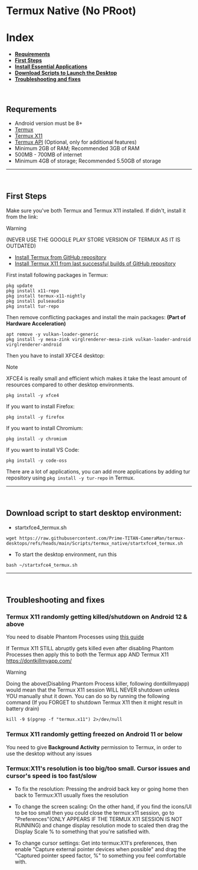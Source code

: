 # Termux Native (No PRoot)
# Index
- **[Requirements](#termux-needs)**
- **[First Steps](#first-steps-termux)**
- **[Install Essential Applications](#apps-install-termux)**
- **[Download Scripts to Launch the Desktop](#script-download-termux)**
- **[Troubleshooting and fixes](#fix-problem-termux)**

<br>

## Requrements <a name=termux-needs></a>
- Android version must be 8+
- [Termux](https://github.com/termux/termux-app/releases)
- [Termux X11](https://github.com/termux/termux-x11/actions/workflows/debug_build.yml)
- [Termux API](https://github.com/termux/termux-api/releases) (Optional, only for additional features)
- Minimum 2GB of RAM; Recommended 3GB of RAM
- 500MB - 700MB of internet
- Minimum 4GB of storage; Recommended 5.50GB of storage

---
<br>

## First Steps <a name=first-steps-termux></a>
Make sure you've both Termux and Termux X11 installed. If didn't, install it from the link:
> [!WARNING]
> (NEVER USE THE GOOGLE PLAY STORE VERSION OF TERMUX AS IT IS OUTDATED)
- [Install Termux from GitHub repository](https://github.com/termux/termux-app/releases)
- [Install Termux X11 from last successful builds of GitHub repository](https://github.com/termux/termux-x11/actions/workflows/debug_build.yml)

First install following packages in Termux:
```
pkg update
pkg install x11-repo
pkg install termux-x11-nightly
pkg install pulseaudio
pkg install tur-repo
```
Then remove conflicting packages and install the main packages:
**(Part of Hardware Acceleration)**
```
apt remove -y vulkan-loader-generic
pkg install -y mesa-zink virglrenderer-mesa-zink vulkan-loader-android virglrenderer-android
```
Then you have to install XFCE4 desktop:
> [!NOTE]
> XFCE4 is really small and efficient which makes it take the least amount of resources compared to other desktop environments.
```
pkg install -y xfce4
```
If you want to install Firefox: <a name=apps-install-termux></a>
```
pkg install -y firefox
```
If you want to install Chromium:
```
pkg install -y chromium
```
If you want to install VS Code:
```
pkg install -y code-oss
```
There are a lot of applications, you can add more applications by adding tur repository using `pkg install -y tur-repo` in Termux.

---
<br>

## Download script to start desktop environment: <a name=script-download-termux></a>

- startxfce4_termux.sh
```
wget https://raw.githubusercontent.com/Prime-TITAN-CameraMan/termux-desktops/refs/heads/main/Scripts/termux_native/startxfce4_termux.sh
```

- To start the desktop environment, run this
```
bash ~/startxfce4_termux.sh
```

---
<br>

## Troubleshooting and fixes <a name=fix-problem-termux></a>
### Termux X11 randomly getting killed/shutdown on Android 12 & above

You need to disable Phantom Processes using [this guide](https://github.com/EDLLT/TermuxDisablePhantomProcess)

If Termux X11 STILL abruptly gets killed even after disabling Phantom Processes then apply this to both the Termux app AND Termux X11 https://dontkillmyapp.com/

> [!WARNING]
> Doing the above(Disabling Phantom Process killer, following dontkillmyapp) would mean that the Termux X11 session WILL NEVER shutdown unless YOU manually shut it down. You can do so by running the following command (If you FORGET to shutdown Termux X11 then it might result in battery drain)
```
kill -9 $(pgrep -f "termux.x11") 2>/dev/null
```
### Termux X11 randomly getting freezed on Android 11 or below
You need to give **Background Activity** permission to Termux, in order to use the desktop without any issues

### Termux:X11's resolution is too big/too small. Cursor issues and cursor's speed is too fast/slow

- To fix the resolution: Pressing the android back key or going home then back to Termux:X11 usually fixes the resolution
  
- To change the screen scaling: On the other hand, if you find the icons/UI to be too small then you could close the termux:x11 session, go to "Preferences"(ONLY APPEARS IF THE TERMUX X11 SESSION IS NOT RUNNING) and change display resolution mode to scaled then drag the Display Scale % to something that you're satisfied with.
  
- To change cursor settings: Get into termux:X11's preferences, then enable "Capture external pointer devices when possible" and drag the "Captured pointer speed factor, %" to something you feel comfortable with.
